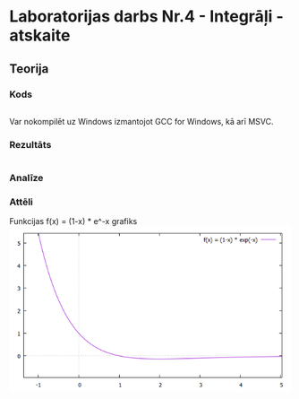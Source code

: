 # Laboratorijas darbs Nr.4 - Integrāļi - atskaite

## Teorija

### Kods
```C

```
Var nokompilēt uz Windows izmantojot GCC for Windows, kā arī MSVC. 

### Rezultāts
```

```

### Analīze



### Attēli
Funkcijas f(x) = (1-x) * e^-x grafiks
![Funkcijas f(x) = (1-x) * e^-x grafiks](https://raw.githubusercontent.com/okass/RTR105/master/works/1lw_series/graph.png)
